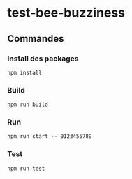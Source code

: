 # test-bee-buzziness

## Commandes

### Install des packages

    npm install

### Build

    npm run build

### Run

    npm run start -- 0123456789

### Test
    npm run test
